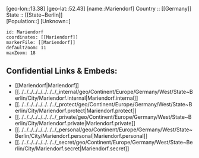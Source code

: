 ﻿---
location: [52.43,13.38] 
mapzoom: [7,12] 
mapmarker: city 
type: City
tags:
- geo/City


SpocWebEntityId: 32292
isDeleted: false
confidential: public

---
[geo-lon::13.38] 
[geo-lat::52.43] 
[name::Mariendorf] 
Country :: [[Germany]]  
State :: [[State~Berlin]]  
[Population::] 
[Unknown::] 


```leaflet
id: Mariendorf
coordinates: [[Mariendorf]] 
markerFile: [[Mariendorf]] 
defaultZoom: 11 
maxZoom: 18
```


## Confidential Links & Embeds: 
- [[Mariendorf|Mariendorf]]  
- [[../../../../../../../../_internal/geo/Continent/Europe/Germany/West/State~Berlin/City/Mariendorf.internal|Mariendorf.internal]] 
- [[../../../../../../../../_protect/geo/Continent/Europe/Germany/West/State~Berlin/City/Mariendorf.protect|Mariendorf.protect]] 
- [[../../../../../../../../_private/geo/Continent/Europe/Germany/West/State~Berlin/City/Mariendorf.private|Mariendorf.private]] 
- [[../../../../../../../../_personal/geo/Continent/Europe/Germany/West/State~Berlin/City/Mariendorf.personal|Mariendorf.personal]] 
- [[../../../../../../../../_secret/geo/Continent/Europe/Germany/West/State~Berlin/City/Mariendorf.secret|Mariendorf.secret]] 
